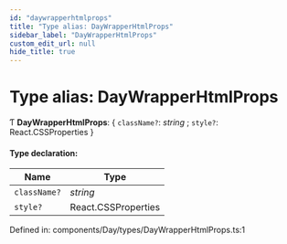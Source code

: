 ```yaml
---
id: "daywrapperhtmlprops"
title: "Type alias: DayWrapperHtmlProps"
sidebar_label: "DayWrapperHtmlProps"
custom_edit_url: null
hide_title: true
---
```


# Type alias: DayWrapperHtmlProps

Ƭ **DayWrapperHtmlProps**: { `className?`: *string* ; `style?`: React.CSSProperties  }

#### Type declaration:

Name | Type |
------ | ------ |
`className?` | *string* |
`style?` | React.CSSProperties |

Defined in: components/Day/types/DayWrapperHtmlProps.ts:1
